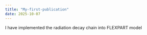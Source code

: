 ```yaml
---
title: "My-first-publication"
date: 2025-10-07
---
```

I have implemented the radiation decay chain into FLEXPART model
